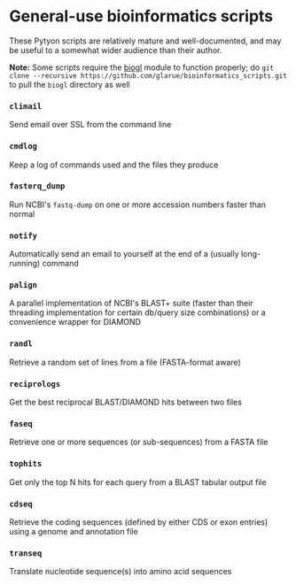 # General-use bioinformatics scripts

These Pytyon scripts are relatively mature and well-documented, and may be useful to a somewhat wider audience than their author.

__Note:__ Some scripts require the [biogl](https://github.com/glarue/biogl) module to function properly; do 
`git clone --recursive https://github.com/glarue/bioinformatics_scripts.git` to pull the `biogl` directory as well

### `climail`
Send email over SSL from the command line

### `cmdlog`
Keep a log of commands used and the files they produce

### `fasterq_dump`
Run NCBI's `fastq-dump` on one or more accession numbers faster than normal

### `notify`
Automatically send an email to yourself at the end of a (usually long-running) command

### `palign`
A parallel implementation of NCBI's BLAST+ suite (faster than their threading implementation for certain db/query size combinations) or a convenience wrapper for DIAMOND

### `randl`
Retrieve a random set of lines from a file (FASTA-format aware)

### `reciprologs`
Get the best reciprocal BLAST/DIAMOND hits between two files

### `faseq`
Retrieve one or more sequences (or sub-sequences) from a FASTA file

### `tophits`
Get only the top N hits for each query from a BLAST tabular output file

### `cdseq`
Retrieve the coding sequences (defined by either CDS or exon entries) using a genome and annotation file

### `transeq`
Translate nucleotide sequence(s) into amino acid sequences
